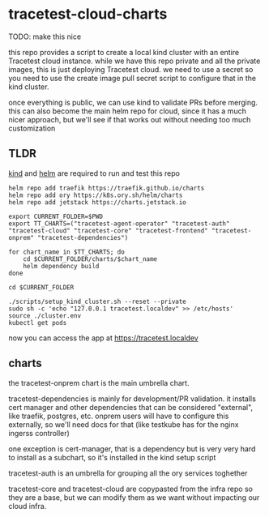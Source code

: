# tracetest-cloud-charts

TODO: make this nice

this repo provides a script to create a local kind cluster with an entire Tracetest cloud instance. 
while we have this repo private and all the private images, this is just deploying Tracetest cloud.
we need to use a secret so you need to use the create image pull secret script to configure that in the kind cluster.

once everything is public, we can use kind to validate PRs before merging.
this can also become the main helm repo for cloud, since it has a much nicer approach, but we'll see if that works out without needing too much customization

## TLDR

[kind](https://kind.sigs.k8s.io/docs/user/quick-start/#installation) and [helm](https://helm.sh/docs/intro/install/) are required to run and test this repo

```
helm repo add traefik https://traefik.github.io/charts
helm repo add ory https://k8s.ory.sh/helm/charts
helm repo add jetstack https://charts.jetstack.io

export CURRENT_FOLDER=$PWD
export TT_CHARTS=("tracetest-agent-operator" "tracetest-auth" "tracetest-cloud" "tracetest-core" "tracetest-frontend" "tracetest-onprem" "tracetest-dependencies")

for chart_name in $TT_CHARTS; do 
    cd $CURRENT_FOLDER/charts/$chart_name
    helm dependency build
done
 
cd $CURRENT_FOLDER

./scripts/setup_kind_cluster.sh --reset --private
sudo sh -c 'echo "127.0.0.1 tracetest.localdev" >> /etc/hosts'
source ./cluster.env
kubectl get pods
```

now you can access the app at https://tracetest.localdev

## charts

the tracetest-onprem chart is the main umbrella chart. 

tracetest-dependencies is mainly for development/PR validation. it installs cert manager and other dependencies that can be considered "external", like traefik, postgres, etc.
onprem users will have to configure this externally, so we'll need docs for that (like testkube has for the nginx ingerss controller)

one exception is cert-manager, that is a dependency but is very very hard to install as a subchart, so it's installed in the kind setup script

tracetest-auth is an umbrella for grouping all the ory services toghether

tracetest-core and tracetest-cloud are copypasted from the infra repo so they are a base, but we can modify them as we want without impacting our cloud infra.